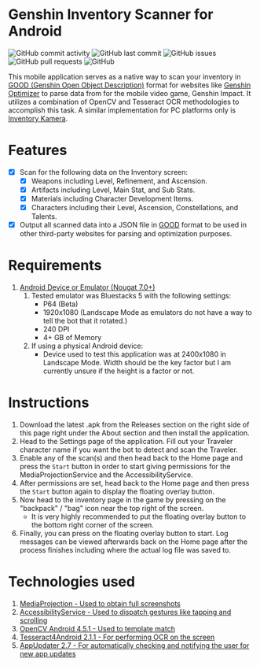# Genshin Inventory Scanner for Android

![GitHub commit activity](https://img.shields.io/github/commit-activity/m/steve1316/genshin-inventory-scanner-android?logo=GitHub) ![GitHub last commit](https://img.shields.io/github/last-commit/steve1316/genshin-inventory-scanner-android?logo=GitHub) ![GitHub issues](https://img.shields.io/github/issues/steve1316/genshin-inventory-scanner-android?logo=GitHub) ![GitHub pull requests](https://img.shields.io/github/issues-pr/steve1316/genshin-inventory-scanner-android?logo=GitHub) ![GitHub](https://img.shields.io/github/license/steve1316/genshin-inventory-scanner-android?logo=GitHub)

This mobile application serves as a native way to scan your inventory in [GOOD (Genshin Open Object Description)](https://frzyc.github.io/genshin-optimizer/#/doc) format for websites like [Genshin Optimizer](https://frzyc.github.io/genshin-optimizer/) to parse data from for the mobile video game, Genshin Impact. It utilizes a combination of OpenCV and Tesseract OCR methodologies to accomplish this task. A similar implementation for PC platforms only is [Inventory Kamera](https://github.com/Andrewthe13th/Inventory_Kamera).

# Features

-   [x] Scan for the following data on the Inventory screen:
    -   [x] Weapons including Level, Refinement, and Ascension.
    -   [x] Artifacts including Level, Main Stat, and Sub Stats.
    -   [x] Materials including Character Development Items.
    -   [x] Characters including their Level, Ascension, Constellations, and Talents.
-   [x] Output all scanned data into a JSON file in [GOOD](https://frzyc.github.io/genshin-optimizer/#/doc) format to be used in other third-party websites for parsing and optimization purposes.

# Requirements

1. [Android Device or Emulator (Nougat 7.0+)](https://developer.android.com/about/versions)
    1. Tested emulator was Bluestacks 5 with the following settings:
        - P64 (Beta)
        - 1920x1080 (Landscape Mode as emulators do not have a way to tell the bot that it rotated.)
        - 240 DPI
        - 4+ GB of Memory
    2. If using a physical Android device:
        - Device used to test this application was at 2400x1080 in Landscape Mode. Width should be the key factor but I am currently unsure if the height is a factor or not.

# Instructions

1. Download the latest .apk from the Releases section on the right side of this page right under the About section and then install the application.
2. Head to the Settings page of the application. Fill out your Traveler character name if you want the bot to detect and scan the Traveler.
3. Enable any of the scan(s) and then head back to the Home page and press the `Start` button in order to start giving permissions for the MediaProjectionService and the AccessibilityService.
4. After permissions are set, head back to the Home page and then press the `Start` button again to display the floating overlay button.
5. Now head to the inventory page in the game by pressing on the "backpack" / "bag" icon near the top right of the screen.
    - It is very highly recommended to put the floating overlay button to the bottom right corner of the screen.
6. Finally, you can press on the floating overlay button to start. Log messages can be viewed afterwards back on the Home page after the process finishes including where the actual log file was saved to.

# Technologies used

1. [MediaProjection - Used to obtain full screenshots](https://developer.android.com/reference/android/media/projection/MediaProjection)
2. [AccessibilityService - Used to dispatch gestures like tapping and scrolling](https://developer.android.com/reference/android/accessibilityservice/AccessibilityService)
3. [OpenCV Android 4.5.1 - Used to template match](https://opencv.org/releases/)
4. [Tesseract4Android 2.1.1 - For performing OCR on the screen](https://github.com/adaptech-cz/Tesseract4Android)
5. [AppUpdater 2.7 - For automatically checking and notifying the user for new app updates](https://github.com/javiersantos/AppUpdater)
